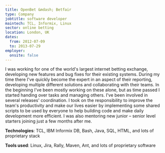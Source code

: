 ```yaml
---
title: OpenBet &mdash; Betfair
type: Company
jobtitle: software developer
maintech: TCL, Informix, Linux
sector: online betting
location: London, UK
dates:
  from: 2012-07-09
  to: 2013-07-29
employer:
  onsite: false
---
```


I was working for one of the world's largest internet betting exchange, developing new features and bug fixes for their existing systems. During my time there I've quickly become the expert in an aspect of their reporting, developing multiple different solutions and collaborating with their teams. In the beginning I've been mostly working on these alone, but as time passed I started handing over tasks and managing others. I've been involved in several releases' coordination. I took on the responsibility to improve the team's productivity and make our lives easier by implementing some shared scripts to be used by everyone to help building code and make daily development more efficient. I was also mentoring new junior &ndash; senior level starters joining just a few months after me.

**Technologies**: TCL, IBM Informix DB, Bash, Java, SQL, HTML, and lots of proprietary stack

**Tools used**: Linux, Jira, Rally, Maven, Ant, and lots of proprietary software

